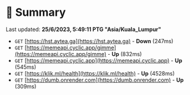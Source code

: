 # 📖 Summary
Last updated: **25/6/2023, 5:49:11 PTG "Asia/Kuala_Lumpur"**

- `GET` [https://hst.aytea.ga](https://hst.aytea.ga) - **Down** (247ms)
- `GET` [https://memeapi.cyclic.app/gimme](https://memeapi.cyclic.app/gimme) - **Up** (832ms)
- `GET` [https://memeapi.cyclic.app](https://memeapi.cyclic.app) - **Up** (545ms)
- `GET` [https://klik.ml/health](https://klik.ml/health) - **Up** (4528ms)
- `GET` [https://dumb.onrender.com](https://dumb.onrender.com) - **Up** (309ms)
